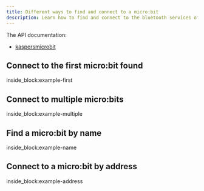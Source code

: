 ```yaml
---
title: Different ways to find and connect to a micro:bit
description: Learn how to find and connect to the bluetooth services of a micro:bit from python (by example)
---
```


The API documentation: 

- [kaspersmicrobit](reference/kaspersmicrobit.md)

## Connect to the first micro:bit found

<!--codeinclude-->
[](../../../examples/find-microbits.py) inside_block:example-first
<!--/codeinclude-->

## Connect to multiple micro:bits

<!--codeinclude-->
[](../../../examples/find-microbits.py) inside_block:example-multiple
<!--/codeinclude-->

## Find a micro:bit by name

<!--codeinclude-->
[](../../../examples/find-microbits.py) inside_block:example-name
<!--/codeinclude-->

## Connect to a micro:bit by address

<!--codeinclude-->
[](../../../examples/find-microbits.py) inside_block:example-address
<!--/codeinclude-->
